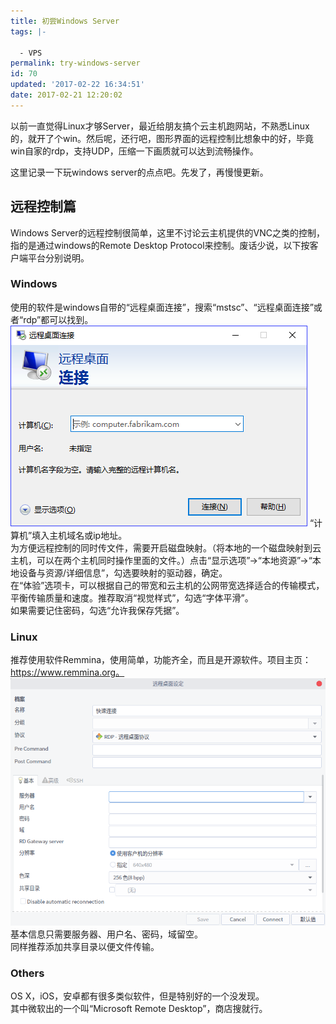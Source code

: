```yaml
---
title: 初尝Windows Server
tags: |-

  - VPS
permalink: try-windows-server
id: 70
updated: '2017-02-22 16:34:51'
date: 2017-02-21 12:20:02
---
```


以前一直觉得Linux才够Server，最近给朋友搞个云主机跑网站，不熟悉Linux的，就开了个win。然后呢，还行吧，图形界面的远程控制比想象中的好，毕竟win自家的rdp，支持UDP，压缩一下画质就可以达到流畅操作。

这里记录一下玩windows server的点点吧。先发了，再慢慢更新。


## 远程控制篇
Windows Server的远程控制很简单，这里不讨论云主机提供的VNC之类的控制，指的是通过windows的Remote Desktop Protocol来控制。废话少说，以下按客户端平台分别说明。

### Windows
使用的软件是windows自带的“远程桌面连接”，搜索“mstsc”、“远程桌面连接”或者“rdp”都可以找到。  
![](/content/images/2017/02/--.PNG)
“计算机”填入主机域名或ip地址。  
为方便远程控制的同时传文件，需要开启磁盘映射。（将本地的一个磁盘映射到云主机，可以在两个主机同时操作里面的文件。）点击“显示选项”->“本地资源”->“本地设备与资源/详细信息”，勾选要映射的驱动器，确定。  
在“体验”选项卡，可以根据自己的带宽和云主机的公网带宽选择适合的传输模式，平衡传输质量和速度。推荐取消“视觉样式”，勾选“字体平滑”。  
如果需要记住密码，勾选“允许我保存凭据”。  

### Linux
推荐使用软件Remmina，使用简单，功能齐全，而且是开源软件。项目主页：https://www.remmina.org。  
![](/content/images/2017/02/----20170222154703.png)
基本信息只需要服务器、用户名、密码，域留空。   
同样推荐添加共享目录以便文件传输。

### Others
OS X，iOS，安卓都有很多类似软件，但是特别好的一个没发现。  
其中微软出的一个叫“Microsoft Remote Desktop”，商店搜就行。
